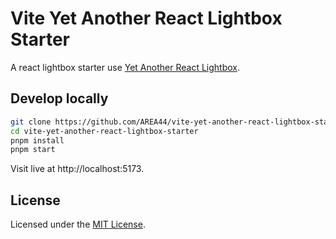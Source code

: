 # Vite Yet Another React Lightbox Starter

A react lightbox starter use [Yet Another React Lightbox](https://yet-another-react-lightbox.com).

## Develop locally

```bash
git clone https://github.com/AREA44/vite-yet-another-react-lightbox-starter
cd vite-yet-another-react-lightbox-starter
pnpm install
pnpm start
```

Visit live at http://localhost:5173.

## License

Licensed under the [MIT License](LICENSE).
